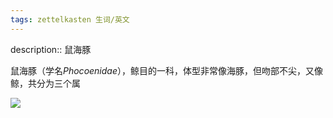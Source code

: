 ```yaml
---
tags: zettelkasten 生词/英文 
---
```


description:: 鼠海豚

鼠海豚（学名*Phocoenidae*），鲸目的一科，体型非常像海豚，但吻部不尖，又像鲸，共分为三个属

![](https://wiki-gateway.eudic.net/wikipedia_en/I/m/Phocoena_phocoena.2.jpg)